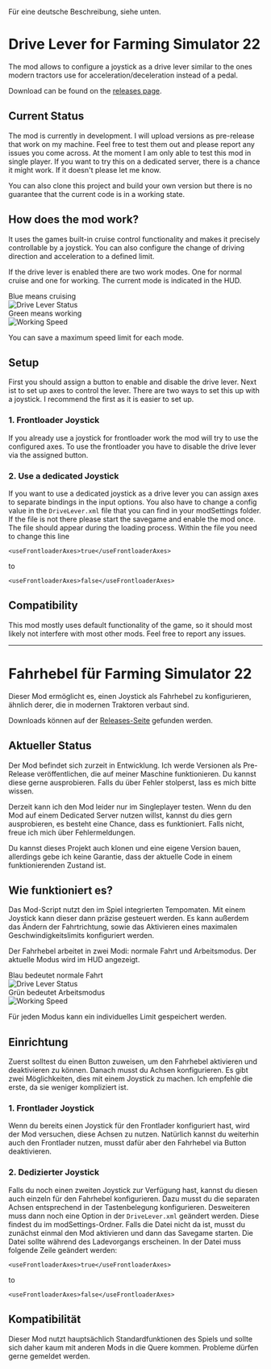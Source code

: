 Für eine deutsche Beschreibung, siehe unten.

# Drive Lever for Farming Simulator 22

The mod allows to configure a joystick as a drive lever similar to the ones modern tractors use for acceleration/deceleration instead of a pedal. 

Download can be found on the [releases page](https://github.com/JanCraymer/FS22_DriveLever/releases).

## Current Status

The mod is currently in development. I will upload versions as pre-release that work on my machine. Feel free to test them out and please report any issues you come across.
At the moment I am only able to test this mod in single player. If you want to try this on a dedicated server, there is a chance it might work. If it doesn't please let me know.

You can also clone this project and build your own version but there is no guarantee that the current code is in a working state.

## How does the mod work?

It uses the games built-in cruise control functionality and makes it precisely controllable by a joystick.
You can also configure the change of driving direction and acceleration to a defined limit.

If the drive lever is enabled there are two work modes. One for normal cruise and one for working.
The current mode is indicated in the HUD.

Blue means cruising  
![Drive Lever Status](screenshots/driving_mode_normal.png "Drive Lever Status")   
Green means working  
![Working Speed](screenshots/driving_mode_working.png "Working Speed")

You can save a maximum speed limit for each mode.

## Setup

First you should assign a button to enable and disable the drive lever. Next ist to set up axes to control the lever.
There are two ways to set this up with a joystick. I recommend the first as it is easier to set up.

### 1. Frontloader Joystick
If you already use a joystick for frontloader work the mod will try to use the configured axes.
To use the frontloader you have to disable the drive lever via the assigned button.

### 2. Use a dedicated Joystick
If you want to use a dedicated joystick as a drive lever you can assign axes to separate bindings in the input options.
You also have to change a config value in the `DriveLever.xml` file that you can find in your modSettings folder.
If the file is not there please start the savegame and enable the mod once. The file should appear during the loading process.
Within the file you need to change this line

`<useFrontloaderAxes>true</useFrontloaderAxes>`

to

`<useFrontloaderAxes>false</useFrontloaderAxes>`



## Compatibility
This mod mostly uses default functionality of the game, so it should most likely not interfere with most other mods. Feel free to report any issues.


---
# Fahrhebel für Farming Simulator 22

Dieser Mod ermöglicht es, einen Joystick als Fahrhebel zu konfigurieren, ähnlich derer, die in modernen Traktoren verbaut sind. 

Downloads können auf der [Releases-Seite](https://github.com/JanCraymer/FS22_DriveLever/releases) gefunden werden.

## Aktueller Status

Der Mod befindet sich zurzeit in Entwicklung. Ich werde Versionen als Pre-Release veröffentlichen, die auf meiner Maschine funktionieren.
Du kannst diese gerne ausprobieren. Falls du über Fehler stolperst, lass es mich bitte wissen.

Derzeit kann ich den Mod leider nur im Singleplayer testen. Wenn du den Mod auf einem Dedicated Server nutzen willst, kannst du dies gern ausprobieren,
es besteht eine Chance, dass es funktioniert. Falls nicht, freue ich mich über Fehlermeldungen.

Du kannst dieses Projekt auch klonen und eine eigene Version bauen, allerdings gebe ich keine Garantie, dass der aktuelle Code in einem funktionierenden Zustand ist.


## Wie funktioniert es?

Das Mod-Script nutzt den im Spiel integrierten Tempomaten. Mit einem Joystick kann dieser dann präzise gesteuert werden.
Es kann außerdem das Ändern der Fahrtrichtung, sowie das Aktivieren eines maximalen Geschwindigkeitslimits konfiguriert werden.

Der Fahrhebel arbeitet in zwei Modi: normale Fahrt und Arbeitsmodus. Der aktuelle Modus wird im HUD angezeigt.

Blau bedeutet normale Fahrt  
![Drive Lever Status](screenshots/driving_mode_normal.png "Drive Lever Status")   
Grün bedeutet Arbeitsmodus  
![Working Speed](screenshots/driving_mode_working.png "Working Speed")

Für jeden Modus kann ein individuelles Limit gespeichert werden.

## Einrichtung

Zuerst solltest du einen Button zuweisen, um den Fahrhebel aktivieren und deaktivieren zu können. Danach musst du Achsen konfigurieren.
Es gibt zwei Möglichkeiten, dies mit einem Joystick zu machen. Ich empfehle die erste, da sie weniger kompliziert ist.

### 1. Frontlader Joystick
Wenn du bereits einen Joystick für den Frontlader konfiguriert hast, wird der Mod versuchen, diese Achsen zu nutzen.
Natürlich kannst du weiterhin auch den Frontlader nutzen, musst dafür aber den Fahrhebel via Button deaktivieren.

### 2. Dedizierter Joystick
Falls du noch einen zweiten Joystick zur Verfügung hast, kannst du diesen auch einzeln für den Fahrhebel konfigurieren. Dazu musst du die separaten Achsen entsprechend in der Tastenbelegung konfigurieren.
Desweiteren muss dann noch eine Option in der `DriveLever.xml` geändert werden. Diese findest du im modSettings-Ordner.
Falls die Datei nicht da ist, musst du zunächst einmal den Mod aktivieren und dann das Savegame starten. Die Datei sollte während des Ladevorgangs erscheinen.
In der Datei muss folgende Zeile geändert werden:

`<useFrontloaderAxes>true</useFrontloaderAxes>`

to

`<useFrontloaderAxes>false</useFrontloaderAxes>`

## Kompatibilität
Dieser Mod nutzt hauptsächlich Standardfunktionen des Spiels und sollte sich daher kaum mit anderen Mods in die Quere kommen. Probleme dürfen gerne gemeldet werden.
